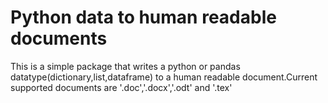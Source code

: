 # Python data to human readable documents

This is a simple package that writes a python or pandas datatype(dictionary,list,dataframe) 
to a human readable document.Current supported documents are '.doc','.docx','.odt' and '.tex'

